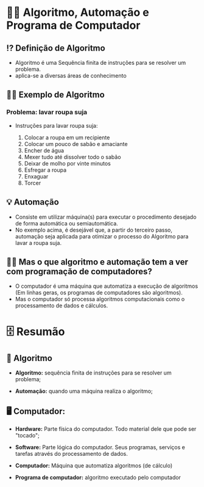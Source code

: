 # 🤖🦾 Algoritmo, Automação e  Programa de Computador

## ⁉ Definição de Algoritmo
- Algoritmo é uma Sequência finita de instruções para se resolver um problema.
- aplica-se a diversas áreas de conhecimento

## 👩‍🏫 Exemplo de Algoritmo

### Problema: lavar roupa suja
- Instruções para lavar roupa suja:

    1) Colocar a roupa em um recipiente
    2) Colocar um pouco de sabão e amaciante
    3) Encher de água
    4) Mexer tudo até dissolver todo o sabão
    5) Deixar de molho por vinte minutos
    6) Esfregar a roupa
    7) Enxaguar
    8) Torcer

## 💡 Automação

- Consiste em utilizar máquina(s) para executar o procedimento desejado de forma automática ou semiautomática.
- No exemplo acima, é desejável que, a partir do terceiro passo,  automação seja aplicada para otimizar o processo do Algoritmo para lavar a roupa suja.

## 🤷‍♂️ Mas o que algoritmo e automação tem a ver com programação de computadores?

- O computador é uma máquina que automatiza a execução de
algoritmos (Em linhas geras, os programas de computadores são algoritmos).
- Mas o computador só processa algoritmos computacionais como o processamento de dados e cálculos.

# 🗄 Resumão

## 📢 Algoritmo

- **Algoritmo:** sequência finita de instruções para se resolver um problema;

- **Automação:** quando uma máquina realiza o algoritmo;

## 🖥 Computador:

- **Hardware:** Parte física do computador. Todo material dele que pode ser "tocado";

- **Software:** Parte lógica do computador. Seus programas, serviços e tarefas através do processamento de dados.

- **Computador:** Máquina que automatiza algoritmos (de cálculo)

- **Programa de computador:** algoritmo executado pelo computador
